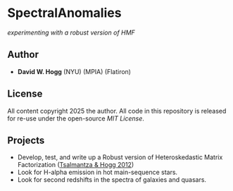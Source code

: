 # SpectralAnomalies
*experimenting with a robust version of HMF*

## Author
- **David W. Hogg** (NYU) (MPIA) (Flatiron)

## License
All content copyright 2025 the author.
All code in this repository is released for re-use under the open-source *MIT License*.

## Projects
- Develop, test, and write up a Robust version of Heteroskedastic Matrix Factorization ([Tsalmantza & Hogg 2012](https://arxiv.org/abs/1201.3370))
- Look for H-alpha emission in hot main-sequence stars.
- Look for second redshifts in the spectra of galaxies and quasars.
